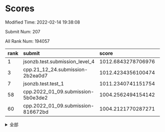 # Scores

Modified Time: 2022-02-14 19:38:08

Submit Num: 207

All Rank Num: 194057

| rank |               submit               |       score        |       sigma        | pk_num |
| :--- | :--------------------------------- | :----------------- | :----------------- | :----- |
| 1    | jsonzb.test.submission_level_4     | 1012.6843278706976 | 0.8275671903686707 | 3748   |
| 3    | cpp.21_12_24.submission-2b2ea0d7   | 1012.4234356100474 | 0.7973259614531016 | 3748   |
| 7    | jsonzb.test.test_1                 | 1011.2340741151754 | 0.791738428959477  | 3748   |
| 58   | cpp.2022_01_09.submission-5b0e3de2 | 1004.2562494154142 | 0.713778840448503  | 3754   |
| 60   | cpp.2022_01_09.submission-816672bd | 1004.2121770287271 | 0.7170097421356132 | 3751   |


<details>
<summary>全部</summary>

| rank |                 submit                 |       score        |       sigma        | pk_num |
| :--- | :------------------------------------- | :----------------- | :----------------- | :----- |
| 1    | jsonzb.test.submission_level_4         | 1012.6843278706976 | 0.8275671903686707 | 3748   |
| 2    | gobigger.level_3.submission_level_3_27 | 1012.4966343386775 | 0.792636050321057  | 3749   |
| 3    | cpp.21_12_24.submission-2b2ea0d7       | 1012.4234356100474 | 0.7973259614531016 | 3748   |
| 4    | gobigger.level_3.submission_level_3_38 | 1011.9398542958469 | 0.7839132768423038 | 3755   |
| 5    | gobigger.level_3.submission_level_3_23 | 1011.5475028190425 | 0.7615273194650065 | 3743   |
| 6    | gobigger.level_3.submission_level_3_4  | 1011.3048483355113 | 0.7808410159324163 | 3748   |
| 7    | jsonzb.test.test_1                     | 1011.2340741151754 | 0.791738428959477  | 3748   |
| 8    | gobigger.level_3.submission_level_3_7  | 1011.0824205170417 | 0.7901182190412879 | 3748   |
| 9    | gobigger.level_3.submission_level_3_6  | 1010.9709933632068 | 0.7944572521011031 | 3749   |
| 10   | gobigger.level_3.submission_level_3_37 | 1010.9342613524195 | 0.7514004000054207 | 3748   |
| 11   | gobigger.level_3.submission_level_3_41 | 1010.884001222933  | 0.7563023414182974 | 3750   |
| 12   | gobigger.level_3.submission_level_3_24 | 1010.7753099002722 | 0.7640824873259259 | 3746   |
| 13   | gobigger.level_3.submission_level_3_16 | 1010.7664682057871 | 0.7666153323643128 | 3745   |
| 14   | gobigger.level_3.submission_level_3_11 | 1010.7128847886981 | 0.7580784167789845 | 3747   |
| 15   | gobigger.level_3.submission_level_3_14 | 1010.6492586345763 | 0.7771558484381047 | 3752   |
| 16   | gobigger.level_3.submission_level_3_10 | 1010.5974355656209 | 0.8034091778644983 | 3743   |
| 17   | gobigger.level_3.submission_level_3_40 | 1010.41079385829   | 0.7689948665517776 | 3745   |
| 18   | gobigger.level_3.submission_level_3_49 | 1010.3798729511882 | 0.7723575906585088 | 3748   |
| 19   | gobigger.level_3.submission_level_3_15 | 1010.2726495283774 | 0.7697910707589624 | 3749   |
| 20   | gobigger.level_3.submission_level_3_19 | 1010.2508495865271 | 0.7688582286601342 | 3749   |
| 21   | gobigger.level_3.submission_level_3_28 | 1010.2455357103962 | 0.7760218422811506 | 3749   |
| 22   | gobigger.level_3.submission_level_3_36 | 1010.1548200271559 | 0.783597242341707  | 3749   |
| 23   | gobigger.level_3.submission_level_3_44 | 1010.1448375703836 | 0.7699881655681433 | 3751   |
| 24   | gobigger.level_3.submission_level_3_2  | 1010.0528399073717 | 0.7708438928985792 | 3745   |
| 25   | gobigger.level_3.submission_level_3_42 | 1010.0439827978716 | 0.7394556439104507 | 3756   |
| 26   | gobigger.level_3.submission_level_3_8  | 1010.0128550999653 | 0.771517895859198  | 3748   |
| 27   | gobigger.level_3.submission_level_3_25 | 1009.899498737103  | 0.7527086681346851 | 3750   |
| 28   | gobigger.level_3.submission_level_3_1  | 1009.8650972725646 | 0.7490832587534404 | 3754   |
| 29   | gobigger.level_3.submission_level_3_5  | 1009.7627289843375 | 0.755893338999458  | 3746   |
| 30   | gobigger.level_3.submission_level_3_13 | 1009.7199631884953 | 0.7415893001689178 | 3747   |
| 31   | gobigger.level_3.submission_level_3_30 | 1009.7188171805055 | 0.7566770038224743 | 3752   |
| 32   | gobigger.level_3.submission_level_3_48 | 1009.652666374076  | 0.7764213461355252 | 3754   |
| 33   | gobigger.level_3.submission_level_3_3  | 1009.5967657675963 | 0.7569186097550281 | 3748   |
| 34   | gobigger.level_3.submission_level_3_22 | 1009.4901259290696 | 0.7489927626904598 | 3747   |
| 35   | gobigger.level_3.submission_level_3_20 | 1009.484343932231  | 0.7745017121232638 | 3756   |
| 36   | gobigger.level_3.submission_level_3_29 | 1009.2991092622663 | 0.7505192460945473 | 3753   |
| 37   | gobigger.level_3.submission_level_3_17 | 1009.2218336844246 | 0.7430853176914384 | 3752   |
| 38   | gobigger.level_3.submission_level_3_34 | 1009.187650852872  | 0.7428455972366685 | 3754   |
| 39   | gobigger.level_3.submission_level_3_12 | 1009.0703038643804 | 0.7405855088126778 | 3755   |
| 40   | gobigger.level_3.submission_level_3_33 | 1009.0412770595461 | 0.7417774665198139 | 3752   |
| 41   | gobigger.level_3.submission_level_3_46 | 1009.0270395632514 | 0.7284339858381628 | 3750   |
| 42   | gobigger.level_3.submission_level_3_47 | 1008.9695677724536 | 0.7558140781584665 | 3747   |
| 43   | gobigger.level_3.submission_level_3_32 | 1008.9687336895518 | 0.7571300175528289 | 3749   |
| 44   | gobigger.level_3.submission_level_3_35 | 1008.9674359345528 | 0.7701670951339982 | 3747   |
| 45   | gobigger.level_3.submission_level_3_0  | 1008.9131306743772 | 0.7658547427787665 | 3749   |
| 46   | gobigger.level_3.submission_level_3_43 | 1008.8816389095838 | 0.7300536349404471 | 3749   |
| 47   | gobigger.level_3.submission_level_3_45 | 1008.866506525431  | 0.7444572058393208 | 3751   |
| 48   | gobigger.level_3.submission_level_3_26 | 1008.8377403155752 | 0.785010130759357  | 3755   |
| 49   | gobigger.level_3.submission_level_3_9  | 1008.6979226714253 | 0.7530573731927929 | 3748   |
| 50   | gobigger.level_3.submission_level_3_31 | 1008.6748523120033 | 0.7854371182354447 | 3748   |
| 51   | gobigger.level_3.submission_level_3_18 | 1008.1722421878794 | 0.7394165044329071 | 3753   |
| 52   | gobigger.level_3.submission_level_3_39 | 1008.1636712199843 | 0.7407589782966815 | 3755   |
| 53   | gobigger.level_3.submission_level_3_21 | 1008.0829702156237 | 0.7415864649238076 | 3751   |
| 54   | gobigger.level_1.submission_level_1_23 | 1005.8880781593139 | 0.7270611202335574 | 3745   |
| 55   | gobigger.level_1.submission_level_1_29 | 1005.073731039464  | 0.7160695203870737 | 3754   |
| 56   | gobigger.level_1.submission_level_1_17 | 1004.7372251428092 | 0.7178236211331188 | 3753   |
| 57   | gobigger.level_1.submission_level_1_48 | 1004.3995050595554 | 0.7376549366879379 | 3754   |
| 58   | cpp.2022_01_09.submission-5b0e3de2     | 1004.2562494154142 | 0.713778840448503  | 3754   |
| 59   | gobigger.level_1.submission_level_1_33 | 1004.2529675008118 | 0.7307265991860262 | 3747   |
| 60   | cpp.2022_01_09.submission-816672bd     | 1004.2121770287271 | 0.7170097421356132 | 3751   |
| 61   | gobigger.level_1.submission_level_1_19 | 1004.2034366606466 | 0.7124757228436676 | 3749   |
| 62   | gobigger.level_1.submission_level_1_11 | 1004.175329013684  | 0.7149933870192708 | 3747   |
| 63   | gobigger.level_1.submission_level_1_14 | 1004.1479392470741 | 0.7247590634865014 | 3750   |
| 64   | gobigger.level_1.submission_level_1_49 | 1004.0570041512428 | 0.7259767723595782 | 3748   |
| 65   | gobigger.level_1.submission_level_1_7  | 1003.922815704207  | 0.7061552285970882 | 3748   |
| 66   | gobigger.level_1.submission_level_1_41 | 1003.8942037329542 | 0.7266481080601132 | 3746   |
| 67   | gobigger.level_1.submission_level_1_8  | 1003.8468071234537 | 0.7113969247731061 | 3752   |
| 68   | gobigger.level_1.submission_level_1_0  | 1003.6669361329139 | 0.7174453492766196 | 3745   |
| 69   | gobigger.level_1.submission_level_1_16 | 1003.639464084436  | 0.7222789489727205 | 3750   |
| 70   | gobigger.level_1.submission_level_1_28 | 1003.5975291971811 | 0.7108250561143317 | 3751   |
| 71   | gobigger.level_1.submission_level_1_30 | 1003.5343244777365 | 0.7091441422559549 | 3743   |
| 72   | gobigger.level_1.submission_level_1_44 | 1003.4547330668063 | 0.7162816912853475 | 3751   |
| 73   | gobigger.level_1.submission_level_1_15 | 1003.4412362174958 | 0.7247528657502906 | 3749   |
| 74   | gobigger.level_1.submission_level_1_22 | 1003.4094627138603 | 0.7122606935312717 | 3750   |
| 75   | gobigger.level_1.submission_level_1_21 | 1003.3951477719042 | 0.720383755234533  | 3751   |
| 76   | gobigger.level_1.submission_level_1_45 | 1003.3700300661154 | 0.6996890564636621 | 3745   |
| 77   | gobigger.level_1.submission_level_1_5  | 1003.3535980873068 | 0.7199780588991908 | 3756   |
| 78   | gobigger.level_1.submission_level_1_27 | 1003.3313452780255 | 0.7113126430431106 | 3747   |
| 79   | gobigger.level_1.submission_level_1_24 | 1003.2220737025209 | 0.7180710376316028 | 3749   |
| 80   | gobigger.level_1.submission_level_1_20 | 1003.2172012101745 | 0.712543341620964  | 3755   |
| 81   | gobigger.level_1.submission_level_1_18 | 1003.1763700166334 | 0.7129259521429199 | 3748   |
| 82   | gobigger.level_1.submission_level_1_43 | 1003.1035485653466 | 0.7055106868256988 | 3746   |
| 83   | gobigger.level_1.submission_level_1_26 | 1003.0508952168323 | 0.7158910642581969 | 3744   |
| 84   | gobigger.level_1.submission_level_1_35 | 1003.0458469707794 | 0.7109884823949573 | 3751   |
| 85   | gobigger.level_1.submission_level_1_13 | 1003.0031587920932 | 0.7121309308586554 | 3749   |
| 86   | gobigger.level_1.submission_level_1_34 | 1002.9714331725459 | 0.715040250721603  | 3750   |
| 87   | gobigger.level_1.submission_level_1_42 | 1002.9389227235441 | 0.7128780213839819 | 3746   |
| 88   | gobigger.level_1.submission_level_1_3  | 1002.9287482273509 | 0.7213128967999348 | 3750   |
| 89   | gobigger.level_1.submission_level_1_40 | 1002.8974241904467 | 0.705488402056363  | 3754   |
| 90   | gobigger.level_1.submission_level_1_10 | 1002.8856022733258 | 0.7216045641431931 | 3751   |
| 91   | gobigger.level_1.submission_level_1_36 | 1002.8466845371801 | 0.7171747038643003 | 3749   |
| 92   | gobigger.level_1.submission_level_1_39 | 1002.791765873108  | 0.7159398537255695 | 3752   |
| 93   | gobigger.level_1.submission_level_1_12 | 1002.7238611003924 | 0.7110446262957982 | 3746   |
| 94   | gobigger.level_1.submission_level_1_4  | 1002.638825437801  | 0.7105147421474225 | 3748   |
| 95   | gobigger.level_1.submission_level_1_6  | 1002.5949980594355 | 0.7117199797737401 | 3745   |
| 96   | gobigger.level_1.submission_level_1_2  | 1002.5303150956348 | 0.7148480829428452 | 3752   |
| 97   | gobigger.level_1.submission_level_1_37 | 1002.3352842966518 | 0.7083970000059917 | 3755   |
| 98   | gobigger.level_1.submission_level_1_25 | 1002.0812224731674 | 0.7014331660568575 | 3743   |
| 99   | gobigger.level_1.submission_level_1_9  | 1002.0408498877217 | 0.7110808748145698 | 3752   |
| 100  | gobigger.level_1.submission_level_1_31 | 1001.9262975825526 | 0.7200123390376524 | 3752   |
| 101  | gobigger.level_1.submission_level_1_46 | 1001.8138627347785 | 0.7045235874637884 | 3746   |
| 102  | gobigger.level_1.submission_level_1_32 | 1001.8051046996142 | 0.7151478632873192 | 3748   |
| 103  | gobigger.level_1.submission_level_1_1  | 1001.7891694575246 | 0.713841129127722  | 3752   |
| 104  | gobigger.level_1.submission_level_1_47 | 1001.6770644145893 | 0.7143943398698296 | 3748   |
| 105  | gobigger.level_1.submission_level_1_38 | 1001.2304188651034 | 0.7074847446087307 | 3750   |
| 106  | gobigger.random.submission_random_31   | 997.5292911326591  | 0.7048918012856736 | 3751   |
| 107  | gobigger.random.submission_random_49   | 997.0245710249982  | 0.7175505943607453 | 3749   |
| 108  | gobigger.random.submission_random_8    | 996.9456773063363  | 0.7136307184809629 | 3747   |
| 109  | gobigger.random.submission_random_28   | 996.9089050971334  | 0.7078811493368546 | 3754   |
| 110  | gobigger.random.submission_random_39   | 996.857835170738   | 0.7124172229484473 | 3749   |
| 111  | gobigger.random.submission_random_47   | 996.7446335602293  | 0.7027325093794491 | 3748   |
| 112  | gobigger.random.submission_random_23   | 996.733126385666   | 0.7016445495635018 | 3754   |
| 113  | gobigger.random.submission_random_7    | 996.6103245623337  | 0.7173203325126061 | 3751   |
| 114  | gobigger.random.submission_random_14   | 996.6038630455452  | 0.6979167721380074 | 3750   |
| 115  | gobigger.random.submission_random_37   | 996.5972396020408  | 0.7075254089716458 | 3750   |
| 116  | gobigger.random.submission_random_12   | 996.5722302024764  | 0.7054887536208702 | 3747   |
| 117  | gobigger.random.submission_random_21   | 996.5252286469885  | 0.7010925102613943 | 3749   |
| 118  | gobigger.random.submission_random_26   | 996.500894151686   | 0.7145311401144416 | 3748   |
| 119  | gobigger.random.submission_random_6    | 996.4994620272147  | 0.7151355111942019 | 3750   |
| 120  | gobigger.random.submission_random_35   | 996.4943881011377  | 0.7078351282369711 | 3749   |
| 121  | gobigger.random.submission_random_30   | 996.4047973992028  | 0.7128691455499606 | 3749   |
| 122  | gobigger.random.submission_random_44   | 996.3880676302854  | 0.7052582678250372 | 3749   |
| 123  | gobigger.random.submission_random_17   | 996.3430951956309  | 0.6967816524489179 | 3755   |
| 124  | gobigger.random.submission_random_18   | 996.309282582207   | 0.7116267771447096 | 3750   |
| 125  | gobigger.random.submission_random_48   | 996.3049599058553  | 0.7132455843228345 | 3752   |
| 126  | gobigger.random.submission_random_4    | 996.2889798117803  | 0.7016517409580268 | 3751   |
| 127  | gobigger.random.submission_random_2    | 996.2224225118321  | 0.7031426674405236 | 3753   |
| 128  | gobigger.random.submission_random_40   | 996.0993580415083  | 0.7035083629350869 | 3751   |
| 129  | gobigger.random.submission_random_25   | 996.061614708032   | 0.7074873504564084 | 3751   |
| 130  | gobigger.random.submission_random_46   | 996.0605505897297  | 0.7205034081581302 | 3752   |
| 131  | gobigger.random.submission_random_5    | 996.0514820729419  | 0.7060564157317508 | 3750   |
| 132  | gobigger.random.submission_random_20   | 996.0461037259005  | 0.7049364316924086 | 3755   |
| 133  | gobigger.random.submission_random_33   | 996.0289063699767  | 0.7075634132222605 | 3753   |
| 134  | gobigger.random.submission_random_27   | 996.0180267322813  | 0.7199597030768169 | 3747   |
| 135  | gobigger.random.submission_random_9    | 996.0175518197591  | 0.7041790737883638 | 3747   |
| 136  | gobigger.random.submission_random_1    | 995.9790770223631  | 0.709045874867382  | 3753   |
| 137  | gobigger.random.submission_random_19   | 995.9337828878508  | 0.7052323097411294 | 3751   |
| 138  | gobigger.random.submission_random_43   | 995.9253975898232  | 0.7041902850827171 | 3747   |
| 139  | gobigger.random.submission_random_38   | 995.881291114814   | 0.7141490562826605 | 3749   |
| 140  | gobigger.random.submission_random_24   | 995.7543804751982  | 0.7212999310867637 | 3749   |
| 141  | gobigger.random.submission_random_0    | 995.668219351811   | 0.7225893887119935 | 3747   |
| 142  | gobigger.random.submission_random_45   | 995.6582432819686  | 0.7106230268590683 | 3756   |
| 143  | gobigger.random.submission_random_13   | 995.650000090405   | 0.7199117290859458 | 3749   |
| 144  | gobigger.random.submission_random_42   | 995.6045513938354  | 0.7130368109161609 | 3749   |
| 145  | gobigger.random.submission_random_3    | 995.5779315482563  | 0.7124285417522336 | 3751   |
| 146  | gobigger.random.submission_random_29   | 995.5223811140379  | 0.7129022009010512 | 3752   |
| 147  | gobigger.random.submission_random_34   | 995.4995828088544  | 0.7053869135797789 | 3750   |
| 148  | gobigger.random.submission_random_15   | 995.3990688421294  | 0.7056039544626538 | 3755   |
| 149  | gobigger.random.submission_random_16   | 995.3503403067002  | 0.7115082457038218 | 3750   |
| 150  | gobigger.random.submission_random_11   | 995.2603397199696  | 0.7086287434154614 | 3746   |
| 151  | gobigger.random.submission_random_36   | 995.1614181447063  | 0.7159254053582812 | 3749   |
| 152  | gobigger.random.submission_random_32   | 995.1445767025374  | 0.7099349876688545 | 3753   |
| 153  | gobigger.random.submission_random_41   | 995.112916703054   | 0.7005713918619314 | 3753   |
| 154  | gobigger.random.submission_random_10   | 995.0957244391747  | 0.7058832361238868 | 3751   |
| 155  | gobigger.level_2.submission_level_2_27 | 994.6977305630069  | 0.729040773578513  | 3748   |
| 156  | gobigger.random.submission_random_22   | 994.6431603575525  | 0.716980466353054  | 3754   |
| 157  | gobigger.level_2.submission_level_2_1  | 994.2627864373228  | 0.7246493817250915 | 3751   |
| 158  | gobigger.level_2.submission_level_2_14 | 993.8893283832807  | 0.7240342895696913 | 3751   |
| 159  | gobigger.level_2.submission_level_2_39 | 993.6317360781084  | 0.7397968156073369 | 3747   |
| 160  | gobigger.level_2.submission_level_2_6  | 993.41899283824    | 0.7286935912680255 | 3747   |
| 161  | gobigger.level_2.submission_level_2_4  | 993.0945838849985  | 0.7292657883660778 | 3752   |
| 162  | gobigger.level_2.submission_level_2_48 | 992.9575812739023  | 0.7439004905976935 | 3749   |
| 163  | gobigger.level_2.submission_level_2_0  | 992.8174636378382  | 0.7455798501969195 | 3750   |
| 164  | gobigger.level_2.submission_level_2_46 | 992.8031277741716  | 0.7349204897272643 | 3749   |
| 165  | gobigger.level_2.submission_level_2_2  | 992.7765153769354  | 0.7396272512920993 | 3756   |
| 166  | gobigger.level_2.submission_level_2_26 | 992.7610085537135  | 0.7297531962385404 | 3753   |
| 167  | gobigger.level_2.submission_level_2_10 | 992.7053607390551  | 0.7337629212997712 | 3751   |
| 168  | gobigger.level_2.submission_level_2_36 | 992.7026645667142  | 0.7457958176193021 | 3753   |
| 169  | gobigger.level_2.submission_level_2_34 | 992.6572999096268  | 0.7425044203874968 | 3747   |
| 170  | gobigger.level_2.submission_level_2_49 | 992.6537417185743  | 0.7350317832893364 | 3752   |
| 171  | gobigger.level_2.submission_level_2_47 | 992.6383121195082  | 0.7257391090200251 | 3753   |
| 172  | gobigger.level_2.submission_level_2_44 | 992.5547572894603  | 0.7288693362492051 | 3751   |
| 173  | gobigger.level_2.submission_level_2_37 | 992.5442372461074  | 0.7352523300719063 | 3757   |
| 174  | gobigger.level_2.submission_level_2_31 | 992.5283793330262  | 0.749361040271723  | 3751   |
| 175  | gobigger.level_2.submission_level_2_42 | 992.4956580784236  | 0.7623390936033847 | 3751   |
| 176  | gobigger.level_2.submission_level_2_21 | 992.4709336787116  | 0.7356689670234472 | 3751   |
| 177  | gobigger.level_2.submission_level_2_33 | 992.3813498914969  | 0.7711770625163422 | 3748   |
| 178  | gobigger.level_2.submission_level_2_7  | 992.3444265953445  | 0.7447834583892495 | 3747   |
| 179  | gobigger.level_2.submission_level_2_38 | 992.2476101918892  | 0.7501732314798452 | 3749   |
| 180  | gobigger.level_2.submission_level_2_23 | 992.2334789369579  | 0.7443578020929754 | 3751   |
| 181  | gobigger.level_2.submission_level_2_30 | 992.1873235699398  | 0.7556128330849784 | 3750   |
| 182  | gobigger.level_2.submission_level_2_3  | 992.1538483558413  | 0.7377086208783388 | 3746   |
| 183  | gobigger.level_2.submission_level_2_8  | 992.1290116163925  | 0.7467220962225936 | 3750   |
| 184  | gobigger.level_2.submission_level_2_25 | 992.0589613061644  | 0.7400110234375973 | 3752   |
| 185  | gobigger.level_2.submission_level_2_5  | 991.944993934601   | 0.7393045056926398 | 3742   |
| 186  | gobigger.level_2.submission_level_2_15 | 991.873560859552   | 0.7530952174269819 | 3750   |
| 187  | gobigger.level_2.submission_level_2_11 | 991.8718345161124  | 0.7333842528399425 | 3753   |
| 188  | gobigger.level_2.submission_level_2_29 | 991.8649650821396  | 0.7641787153081159 | 3749   |
| 189  | gobigger.level_2.submission_level_2_35 | 991.8329856715397  | 0.7415755082037695 | 3746   |
| 190  | gobigger.level_2.submission_level_2_20 | 991.8082893754115  | 0.7527832520028116 | 3751   |
| 191  | gobigger.level_2.submission_level_2_22 | 991.7799655425501  | 0.7340673926724189 | 3755   |
| 192  | gobigger.level_2.submission_level_2_28 | 991.6329407263623  | 0.7553988241985822 | 3745   |
| 193  | gobigger.level_2.submission_level_2_45 | 991.5501317351841  | 0.748212346223745  | 3748   |
| 194  | gobigger.level_2.submission_level_2_13 | 991.4607093785704  | 0.7547879942687616 | 3750   |
| 195  | gobigger.level_2.submission_level_2_9  | 991.3633966584018  | 0.7477118327139309 | 3745   |
| 196  | gobigger.level_2.submission_level_2_12 | 991.2892817318876  | 0.7412890598805917 | 3748   |
| 197  | gobigger.level_2.submission_level_2_43 | 991.2716031471895  | 0.737075312238099  | 3748   |
| 198  | gobigger.level_2.submission_level_2_16 | 991.2314642411711  | 0.7478346424146103 | 3754   |
| 199  | gobigger.level_2.submission_level_2_18 | 991.099062285397   | 0.755085941016953  | 3756   |
| 200  | gobigger.level_2.submission_level_2_40 | 990.8093468684542  | 0.7510729467204856 | 3749   |
| 201  | gobigger.level_2.submission_level_2_41 | 990.738437250017   | 0.7525957754462007 | 3752   |
| 202  | gobigger.level_2.submission_level_2_17 | 990.6909656058873  | 0.7465317433640807 | 3750   |
| 203  | gobigger.level_2.submission_level_2_24 | 990.6384452762309  | 0.7723426479369029 | 3752   |
| 204  | gobigger.level_2.submission_level_2_19 | 990.6330741160923  | 0.7592679685929757 | 3750   |
| 205  | gobigger.level_2.submission_level_2_32 | 990.4169146200672  | 0.7550983943443866 | 3753   |
| 206  | gobigger.none.submission_none_0        | 977.6590870099044  | 1.4132531195219267 | 3751   |
| 207  | gobigger.none.submission_none_1        | 976.446220850793   | 1.326328672190793  | 3751   |

</details>